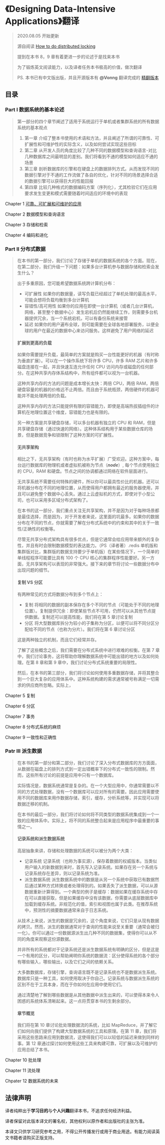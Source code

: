 # 《Designing Data-Intensive Applications》翻译

> 2020.08.05 开始更新
>
> 源自阅读 [How to do distributed locking](http://martin.kleppmann.com/2016/02/08/how-to-do-distributed-locking.html)
>
> 提到在本书 8，9 章有着更进一步的论述于是找来本书
>
> 为了锻炼英文阅读能力，以及译者任务本书极高的价值，做次翻译
>
> PS. 本书已有中文版出版，并且开源版本有 __@Vonng__ 翻译完成的 [精翻版本](https://github.com/Vonng/ddia)

## 目录

### Part I 数据系统的基本论述

> 第一部分的四个章节阐述了适用于系统运行于单机或者集群系统的所有数据系统的基本观点
>
> 1. 第一章 介绍了整本书使用的术语和方法，并且阐述了所谓的可靠性、可扩展性和可维护性的实际含义，以及如何尝试实现这些目标
> 2. 第二章 从开发人员的角度比较了几种不同的数据模型和查询语言-对比几种数据库之间最明显的差别。我们将看到不通的模型如何适应不通的场景
> 3. 第三章 剖析数据库的引擎和在硬盘上的数据排列方式。从而发现不同的数据引擎对于不通的工作流做了各自的优化，针对不同的场景选择合适的数据引擎可以获得巨大的性能回报
> 4. 第四章 比较几种格式的数据编码方案（序列化），尤其检验它们在应用要求发生变更和模式需要随着时间适应的环境中的表现

Chapter 1 [可靠、可扩展和可维护的应用](https://github.com/wendajiang/DesigningDataIntensiveApplications/blob/master/part1.FoundationasOfDataSystems/chapter1.Reliabel_ScalabelAndMaintainableApplications.md)

Chapter 2 数据模型和查询语言

Chapter 3 存储和检索

Chapter 4 编码和进化

### Part II 分布式数据

> 在本书的第一部分，我们讨论了存储于单机的数据系统的各个方面。现在，在第二部分，我们升级一下问题：如果多台计算机参与数据存储和检索会发生什么？
>
> 出于多重原因，您可能希望数据系统跨计算机分布：
>
> - 可扩展性
>   如果你的数据量，读写负载已经超过了单机处理的最高水平，可能会想将负载均衡到多台计算机
> - 容错性/高可用性
>   如果你的应用在即使一台计算机（或者几台计算机，网络，甚至整个数据中心）发生宕机后仍然能继续工作，则需要多台机器提供冗余，当一个系统宕机，可以有备份系统来接管
> - 延迟
>   如果你的用户遍布全球，则可能需要在全球各地部署服务，以便全球的用户在最近的数据中心来访问服务。这样避免了用户网络的延迟
>
> #### 扩展到更高的负载
>
> 如果你需要提升负载，最简单的方案就是购买一台性能更好的机器（有时称为垂直扩展）。可以在一个操作系统下将许多 CPU，许多 RAM 芯片和许多磁盘连接在一起，并且快速互连允许任何 CPU 访问内存或磁盘的任何部分。在这种共享内存体系结构中，所有组件都可以视为一台机器。
>
> 这种共享内存的方法的问题是成本增长太快：两倍 CPU，两倍 RAM，两倍硬盘容量的机器的价格远不止两倍。而且由于系统瓶颈，两倍硬件的机器可能并不能处理两倍的负载。
>
> 这种共享内存的方法只能提供有限的容错能力，即使是高端热拔插组件的计算机在地理位置这个维度，容错能力也是有限的。
>
> 另一种方案是共享硬盘存储，可以多台机器有独立的 CPU 和 RAM，但是共享硬盘存储（通过快速的网络）。这种体系结构用于某些数据仓库的场景，但是数据竞争和锁限制了这种方案的可扩展性。
>
> #### 无共享架构
>
> 相比之下，无共享架构（有时也称为水平扩展）广受欢迎。这种方案中，每台运行数据库的物理机或者虚拟机被称为节点（***node***）, 每个节点使用独立的 CPU，RAM 和硬盘。节点之间的协调都通过网络在软件层面进行。
>
> 无共享系统不需要任何特殊的硬件，所以你可以最具性价比的机器。还可以将机器分布在不同的地理位置，从而使得用户都拥有最近的服务器使用，并且可以避免整个数据中心丢失。通过上云虚拟机的方式，即使对于小型公司，也可以采用多区域分布式架构了。
>
> 在本书的这一部分，我们重点关注无共享架构，并不是因为对于每种场景都是最佳选择，而是因为，对于开发者来说，这里面的坑最多。如果你的数据分布在不同的节点，你就需要了解在分布式系统中的约束和其中的关于一致性/正确性的权衡等。
>
> 尽管无共享分布式架构具有很多优点，但是它通常会给应用带来额外的复杂性，并且有时会限制数据模型的表达能力。（PS（译者著）.redis 单机版和集群版对比，集群版的数据支持要少于单机版）在某些情况下，一个简单的单线程程序可能要比具有 100 个 CPU 核心的集群程序性能要好。另一方面，无共享架构可以表现的非常强大。接下来的章节将讨论一些数据分布中出现问题的细节。
>
> #### 复制 VS 分区
>
> 有两种常见的方式将数据分布到多个节点上：
>
> - 复制
>   将相同的数据的副本保存在多个不同的节点（可能处于不同的地理位置）。复制提供冗余：即使某些节点不可用，仍然可以从其他节点提供数据。复制还可以提高性能，我们将在第 5 章讨论复制
> - 分区
>   将大型数据库拆分为较小的子集称为分区，以便可以将不同分区分配给不同的节点（也称为分片）。我们将在第 6 章讨论分区
>
> 这是两种独立的机制，而且它们经常并存。
>
> 了解了这些概念之后，我们需要在分布式系统中进行艰难的权衡。在第 7 章中，我们讨论事务，这将帮助你理解数据系统中可能出错的地方以及如何处理。在第 8 章和第 9 章中，我们讨论分布式系统重要的局限性。
>
> 然后，在本书的第三部分，我们将讨论如何使用多重数据存储，并将其整合到一个巨大复杂的应用体系中。这种系统构建的需求通常被号称满足一切需求的供应商所忽略。实际上，

Chapter 5 复制

Chapter 6 分区

Chapter 7 事务

Chapter 8 分布式系统的麻烦

Chapter 9 一致性和正确性

### Patr III 派生数据

> 在本书的第一部分和第二部分，我们讨论了深入分布式数据库的方方面面，从数据在磁盘上的排列方式到一定出错概率下的分布式一致性的限制。然而，这些所有讨论的前提是应用中只有一个数据库。
>
> 实际情况是，数据系统通常是复杂的。在一个大型应用中，你通常需要以不同的方式处理数据，没有一个数据库可以应对所有的需要。因此应用需要使用不同的数据库来用作数据存储，索引，缓存，分析系统等，并实现可以将数据迁移的机制。
>
> 在本书的最后一部分，我们将讨论如何将不同类型的数据系统集成到一个一致的应用体系中。实际上，将不同的系统整合起来是应用程序中最重要的事情之一。
>
> #### 记录系统和派生数据系统
>
> 高层抽象来讲，存储和处理数据的系统可以被分为两个大类：
>
> - 记录系统
>   记录系统（也称为事实源），保存着数据的权威版本。当类似用户输入的新数据到来时，首先写入记录系统。如果存在另一个系统与记录系统存在差异，则以记录系统为准。
> - 派生数据系统
>   派生数据系统中的数据是从另一个系统中获取已有数据然后通过某种方式转换或者处理得到的。如果丢失了派生数据，可以从源数据重新计算得到。一个典型的例子是缓存：数据如果在缓存系统中存在可以直接获取，但是如果缓存中没有该数据，你需要从底层数据库中加载到缓存系统。非规范化的值，索引和视图也属于此类。在推荐系统中，预测性的摘要数据通常来自于日志系统。
>
> 从技术上来说，派生的数据是冗余的，这个角度来说，它们只是从现有数据的拷贝。然而，派生的数据通常对于查询的性能来说至关重要（通常会被归一化）。你可以通过一份数据源派生出几种不同的数据集，使得你可以从不同的角度来观察这份源数据。
>
> 并非所有的系统都对于记录系统还是派生数据系统有明确的区分，但是这是一个有用的区分，可以帮助阐明你系统的数据流：区分使得系统的各个部分有哪些输入，哪些输出，以及它们之间的依赖关系。
>
> 大多数数据库，存储引擎，查询语言既不是记录系统也不是数据派生系统。数据库只是一种工具，如何使用取决于你自己。记录系统与数据派生系统的区别不在于工具本身，而在于你如何在应用中使用它们。
>
> 通过清楚地了解到哪些数据是从其他数据中派生出来的，可以使得本来令人困惑的系统体系清晰起来。这一点将贯穿本书的生剩余部分。
>
> #### 章节概览
>
> 我们将在第 10 章讨论批处理数据流的系统，比如 MapReduce，并了解它们如何向我们提供了构建大型数据系统的工具和原理。在第 11 章，我们将采用这些思路来应用到数据流，这使得我们可以以较低的延迟来做到同样的事。第 12 章通过探讨如何使用这些工具来构建可靠，可扩展以及可维护的应用总结了本书。

Chapter 10 批处理

Chapter 11 流处理

Chpater 12 数据系统的未来

## 法律声明

译者纯粹出于**学习目的**与**个人兴趣**翻译本书，不追求任何经济利益。

译者保留对此版本译文的署名权，其他权利以原作者和出版社的主张为准。

本译文只供学习研究参考之用，不得公开传播发行或用于商业用途。有能力阅读英文书籍者请购买正版支持。